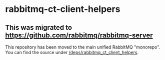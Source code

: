 # rabbitmq-ct-client-helpers

## This was migrated to https://github.com/rabbitmq/rabbitmq-server

This repository has been moved to the main unified RabbitMQ "monorepo". You can find the source under [/deps/rabbitmq_ct_client_helpers](https://github.com/rabbitmq/rabbitmq-server/tree/master/deps/rabbitmq_ct_client_helpers).
